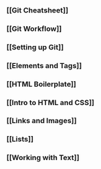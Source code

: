 ### [[Git Cheatsheet]]

### [[Git Workflow]]

### [[Setting up Git]]

### [[Elements and Tags]]

### [[HTML Boilerplate]]

### [[Intro to HTML and CSS]]

### [[Links and Images]]

### [[Lists]]

### [[Working with Text]]

